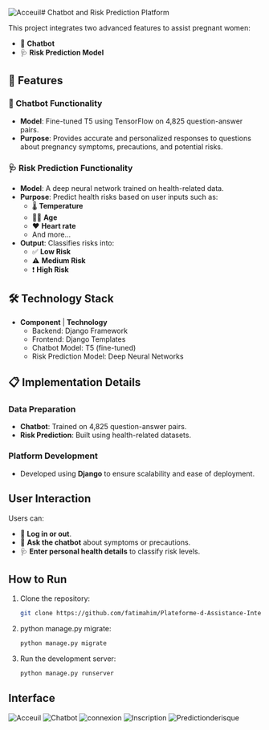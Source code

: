 ![Acceuil](https://github.com/user-attachments/assets/5f9eaf32-69ad-44b6-b39f-413c1ba37939)# Chatbot and Risk Prediction Platform

This project integrates two advanced features to assist pregnant women:

- 🤖 **Chatbot**  
- 🩺 **Risk Prediction Model**  

## 🚀 Features

### 🤖 Chatbot Functionality
- **Model**: Fine-tuned T5 using TensorFlow on 4,825 question-answer pairs.
- **Purpose**: Provides accurate and personalized responses to questions about pregnancy symptoms, precautions, and potential risks.

### 🩺 Risk Prediction Functionality
- **Model**: A deep neural network trained on health-related data.
- **Purpose**: Predict health risks based on user inputs such as:
  - 🌡️ **Temperature**
  - 👩‍🦳 **Age**
  - ❤️ **Heart rate**
  - And more...
- **Output**: Classifies risks into:
  - ✅ **Low Risk**
  - ⚠️ **Medium Risk**
  - ❗ **High Risk**

## 🛠 Technology Stack

- **Component** | **Technology**
  - Backend: Django Framework
  - Frontend: Django Templates
  - Chatbot Model: T5 (fine-tuned)
  - Risk Prediction Model: Deep Neural Networks

## 📋 Implementation Details

### Data Preparation
- **Chatbot**: Trained on 4,825 question-answer pairs.
- **Risk Prediction**: Built using health-related datasets.

### Platform Development
- Developed using **Django** to ensure scalability and ease of deployment.

## User Interaction

Users can:
- 🛂 **Log in or out**.
- 🤖 **Ask the chatbot** about symptoms or precautions.
- 🩺 **Enter personal health details** to classify risk levels.

## How to Run

1. Clone the repository:
   ```bash
   git clone https://github.com/fatimahim/Plateforme-d-Assistance-Intelligente-pour-Les-Femmes-Enceintes
   
2. python manage.py migrate:
   ```bash
   python manage.py migrate
   
3. Run the development server:
   ```bash
   python manage.py runserver
##  Interface
![Acceuil](https://github.com/user-attachments/assets/f22a4710-3696-4f95-9f79-0f52e0e24c54)
![Chatbot](https://github.com/user-attachments/assets/2c63c9e6-14ba-4e2c-b519-d7bcc7b93906)
![connexion](https://github.com/user-attachments/assets/920b97f9-da4a-45c4-8d74-0952b113726e)
![Inscription](https://github.com/user-attachments/assets/1ff1b599-dbed-4dc1-8ede-57281c680d0c)
![Predictionderisque](https://github.com/user-attachments/assets/4703cf27-eb48-4e64-bfd5-4b487493f815)




